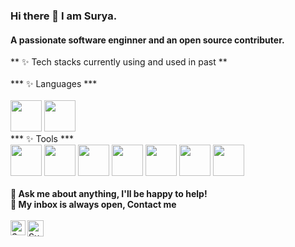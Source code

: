 ### Hi there 👋 I am Surya.

#### A passionate software enginner and an open source contributer. 

<!--
**psuryateja123/psuryateja123** is a ✨ _special_ ✨ repository because its `README.md` (this file) appears on your GitHub profile.

Here are some ideas to get you started:

- 🔭 I’m currently working on ...
- 🌱 I’m currently learning ...
- 👯 I’m looking to collaborate on ...
- 🤔 I’m looking for help with ...
- 💬 Ask me about ...
- 📫 How to reach me: ...
- 😄 Pronouns: ...
- ⚡ Fun fact: ...
-->


** ✨ Tech stacks currently using and used in past ** <br>
<br>
*** ✨ Languages *** <br>
<br>
<code><a href="https://www.python.org/" target="_blank"><img height="50" src="https://www.vectorlogo.zone/logos/python/python-ar21.svg"></a></code>
<code><a href="https://www.javascript.com/" target="_blank"><img height="50" src="https://www.vectorlogo.zone/logos/javascript/javascript-ar21.svg"></a></code>
<br>
*** ✨ Tools *** <br>
<code><a href="https://www.atlassian.com/software/bamboo" target="_blank"><img height="50" src="https://www.vectorlogo.zone/logos/atlassian_bamboo/atlassian_bamboo-ar21.svg"></a></code>
<code><a href="https://www.mercurial-scm.org" target="_blank"><img height="50" src="https://www.vectorlogo.zone/logos/mercurial-scm/mercurial-scm-ar21.svg"></a></code>
<code><a href="https://www.mysql.com/" target="_blank"><img height="50" src="https://www.vectorlogo.zone/logos/mysql/mysql-ar21.svg"></a></code>
<code><a href="https://www.json.org/" target="_blank"><img height="50" src="https://www.vectorlogo.zone/logos/json/json-ar21.svg"></a></code>
<code><a href="https://analytics.google.com/" target="_blank"><img height="50" src="https://www.vectorlogo.zone/logos/google_analytics/google_analytics-ar21.svg"></a></code>
<code><a href="https://www.jetbrains.com" target="_blank"><img height="50" src="https://www.vectorlogo.zone/logos/jetbrains/jetbrains-ar21.svg"></a></code>
<code><a href="https://www.travis-ci.com" target="_blank"><img height="50" src="https://www.vectorlogo.zone/logos/travis-ci/travis-ci-ar21.svg"></a></code>
<br>
<br>
**💬 Ask me about anything, I'll be happy to help!** <br>
**💬 My inbox is always open, Contact me**
<br>
<br> 
  <a href="https://www.linkedin.com/in/suryateja-pulakhandam/" target="_blank">
   <img align="left" alt="Surya teja Pulakhandam | Linkedin" width="24px" src="https://www.vectorlogo.zone/logos/linkedin/linkedin-tile.svg" />
  </a>
  <a href="mailto:suryateja.pulakhandam@yahoo.co.uk" target="_blank">
    <img align="left" alt="Surya teja Pulakhandam | Yahoo" width="26px" src="https://www.vectorlogo.zone/logos/yahoo/yahoo-tile.svg" />
  </a>
